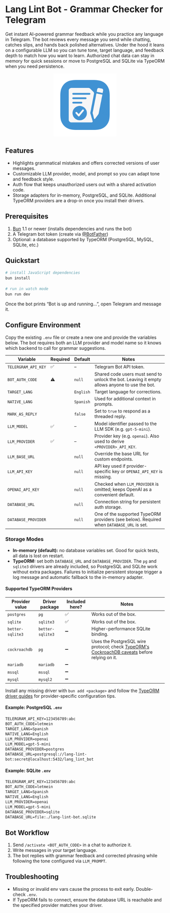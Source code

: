 # Lang Lint Bot - Grammar Checker for Telegram
Get instant AI-powered grammar feedback while you practice any language in Telegram. The bot reviews every message you send while chatting, catches slips, and hands back polished alternatives. Under the hood it leans on a configurable LLM so you can tune tone, target language, and feedback depth to match how you want to learn. Authorized chat data can stay in memory for quick sessions or move to PostgreSQL and SQLite via TypeORM when you need persistence.

<p align="center">
  <img src="docs/assets/logo.png" alt="Lang Lint Bot Logo" width="200">
</p>

## Features
- Highlights grammatical mistakes and offers corrected versions of user messages.
- Customizable LLM provider, model, and prompt so you can adapt tone and feedback style.
- Auth flow that keeps unauthorized users out with a shared activation code.
- Storage adapters for in-memory, PostgreSQL, and SQLite. Additional TypeORM providers are a drop-in once you install their drivers.

## Prerequisites
1. [Bun](https://bun.sh) 1.1 or newer (installs dependencies and runs the bot)
2. A Telegram bot token (create via [@BotFather](https://t.me/BotFather))
3. Optional: a database supported by TypeORM (PostgreSQL, MySQL, SQLite, etc.)

## Quickstart
```bash
# install JavaScript dependencies
bun install

# run in watch mode
bun run dev
```

Once the bot prints “Bot is up and running…”, open Telegram and message it.

## Configure Environment
Copy the existing `.env` file or create a new one and provide the variables below. The bot requires both an LLM provider and model name so it knows which backend to call for grammar suggestions.

| Variable | Required | Default | Notes |
| --- | --- | --- | --- |
| `TELERGRAM_API_KEY` | ✅ | – | Telegram Bot API token. |
| `BOT_AUTH_CODE` | ⚠️ | `null` | Shared code users must send to unlock the bot. Leaving it empty allows anyone to use the bot. |
| `TARGET_LANG` | | `English` | Target language for corrections. |
| `NATIVE_LANG` | | `Spanish` | Used for additional context in prompts. |
| `MARK_AS_REPLY` | | `false` | Set to `true` to respond as a threaded reply. |
| `LLM_MODEL` | ✅ | – | Model identifier passed to the LLM SDK (e.g. `gpt-5-mini`). |
| `LLM_PROVIDER` | ✅ | – | Provider key (e.g. `openai`). Also used to derive `<PROVIDER>_API_KEY`. |
| `LLM_BASE_URL` | | `null` | Override the base URL for custom endpoints. |
| `LLM_API_KEY` | | `null` | API key used if provider-specific key or `OPENAI_API_KEY` is missing. |
| `OPENAI_API_KEY` | | `null` | Checked when `LLM_PROVIDER` is omitted; keeps OpenAI as a convenient default. |
| `DATABASE_URL` | | `null` | Connection string for persistent auth storage. |
| `DATABASE_PROVIDER` | | `null` | One of the supported TypeORM providers (see below). Required when `DATABASE_URL` is set. |

### Storage Modes
- **In-memory (default):** no database variables set. Good for quick tests, all data is lost on restart.
- **TypeORM:** set both `DATABASE_URL` and `DATABASE_PROVIDER`. The `pg` and `sqlite3` drivers are already included, so PostgreSQL and SQLite work without extra packages. Failures to initialize persistent storage trigger a log message and automatic fallback to the in-memory adapter.

#### Supported TypeORM Providers

| Provider value | Driver package | Included here? | Notes |
| --- | --- | --- | --- |
| `postgres` | `pg` | ✅ | Works out of the box. |
| `sqlite` | `sqlite3` | ✅ | Works out of the box. |
| `better-sqlite3` | `better-sqlite3` | ➖ | Higher-performance SQLite binding. |
| `cockroachdb` | `pg` | ➖ | Uses the PostgreSQL wire protocol; check [TypeORM's CockroachDB caveats](https://typeorm.io) before relying on it. |
| `mariadb` | `mariadb` | ➖ | |
| `mssql` | `mssql` | ➖ | |
| `mysql` | `mysql2` | ➖ | |

Install any missing driver with `bun add <package>` and follow the [TypeORM driver guides](https://typeorm.io/docs/drivers/sqlite) for provider-specific configuration tips.

#### Example: PostgreSQL `.env`
```env
TELERGRAM_API_KEY=123456789:abc
BOT_AUTH_CODE=letmein
TARGET_LANG=Spanish
NATIVE_LANG=English
LLM_PROVIDER=openai
LLM_MODEL=gpt-5-mini
DATABASE_PROVIDER=postgres
DATABASE_URL=postgresql://lang-lint-bot:secret@localhost:5432/lang_lint_bot
```

#### Example: SQLite `.env`
```env
TELERGRAM_API_KEY=123456789:abc
BOT_AUTH_CODE=letmein
TARGET_LANG=Spanish
NATIVE_LANG=English
LLM_PROVIDER=openai
LLM_MODEL=gpt-5-mini
DATABASE_PROVIDER=sqlite
DATABASE_URL=file:./lang-lint-bot.sqlite
```

## Bot Workflow
1. Send `/activate <BOT_AUTH_CODE>` in a chat to authorize it.
2. Write messages in your target language.
3. The bot replies with grammar feedback and corrected phrasing while following the tone configured via `LLM_PROMPT`.

## Troubleshooting
- Missing or invalid env vars cause the process to exit early. Double-check `.env`.
- If TypeORM fails to connect, ensure the database URL is reachable and the specified provider matches your driver.
